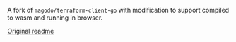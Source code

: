 A fork of `magodo/terraform-client-go` with modification to support compiled to wasm and running in browser.

[Original readme](./README_go.md)